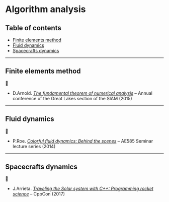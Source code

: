 # Algorithm analysis

## Table of contents

* [Finite elements method](#finite-elements-method)
* [Fluid dynamics](#fluid-dynamics)
* [Spacecrafts dynamics](#spacecrafts-dynamics)

---

## Finite elements method

:movie_camera:

* D.Arnold. [*The fundamental theorem of numerical analysis*](https://www.youtube.com/watch?v=mmIrLgCFFhM) &ndash; Annual conference of the Great Lakes section of the SIAM (2015)

---

## Fluid dynamics

:movie_camera:

* P.Roe. [*Colorful fluid dynamics: Behind the scenes*](https://www.youtube.com/watch?v=uaH91P665PI) &ndash; AE585 Seminar lecture series (2014)

---

## Spacecrafts dynamics

:movie_camera:

* J.Arrieta. [*Traveling the Solar system with C++: Programming rocket science*](https://www.youtube.com/watch?v=YXs3DFrZZL4) &ndash; CppCon (2017)

